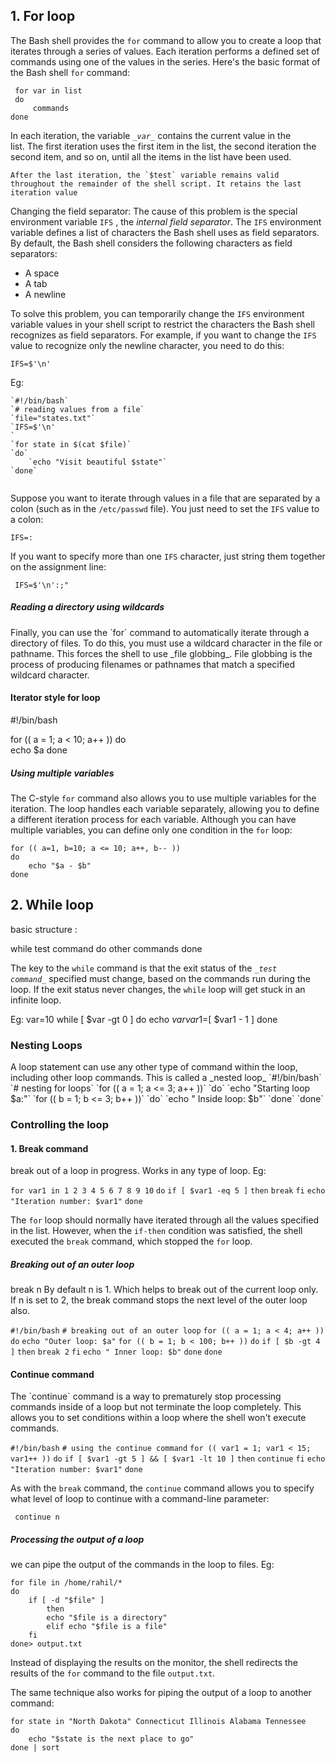 
<h2> 1. For loop </h2>

The Bash shell provides the `for` command to allow you to create a loop that iterates through a series of values. Each iteration performs a defined set of commands using one of the values in the series. Here's the basic format of the Bash shell `for` command:

```
 for var in list
 do
	 commands
done
```

In each iteration, the variable _`_var_`_ contains the current value in the list. The first iteration uses the first item in the list, the second iteration the second item, and so on, until all the items in the list have been used.

	After the last iteration, the `$test` variable remains valid throughout the remainder of the shell script. It retains the last iteration value


Changing the field separator:
The cause of this problem is the special environment variable `IFS` , the _internal field separator_. The `IFS` environment variable defines a list of characters the Bash shell uses as field separators. By default, the Bash shell considers the following characters as field separators:

- A space
- A tab
- A newline

To solve this problem, you can temporarily change the `IFS` environment variable values in your shell script to restrict the characters the Bash shell recognizes as field separators. For example, if you want to change the `IFS` value to recognize only the newline character, you need to do this:

```
IFS=$'\n'
```

Eg: 
```
`#!/bin/bash` 
`# reading values from a file` 
`file="states.txt"`
`IFS=$'\n'
` 
`for state in $(cat $file)` 
`do` 
	`echo "Visit beautiful $state"` 
`done`
```
```
```

Suppose you want to iterate through values in a file that are separated by a colon (such as in the `/etc/passwd` file). You just need to set the `IFS` value to a colon:

	IFS=:
If you want to specify more than one `IFS` character, just string them together on the assignment line:

```
 IFS=$'\n':;"
```
<h5> Reading a directory using wildcards </h5>
Finally, you can use the `for` command to automatically iterate through a directory of files. To do this, you must use a wildcard character in the file or pathname. This forces the shell to use _file globbing_. File globbing is the process of producing filenames or pathnames that match a specified wildcard character.


<h4> Iterator style for loop </h4>
#!/bin/bash

for (( a = 1; a < 10; a++ ))
do      
        echo $a
done    

#####  Using multiple variables

The C-style `for` command also allows you to use multiple variables for the iteration. The loop handles each variable separately, allowing you to define a different iteration process for each variable. Although you can have multiple variables, you can define only one condition in the `for` loop:

```
for (( a=1, b=10; a <= 10; a++, b-- ))
do
	echo "$a - $b"
done

```
<h2>2. While loop </h2>
basic structure :

while test command
do 
	other commands
done

The key to the `while` command is that the exit status of the _`_test command_`_ specified must change, based on the commands run during the loop. If the exit status never changes, the `while` loop will get stuck in an infinite loop.

Eg:
var=10
while [ $var -gt 0 ]
do
	echo $var
	 var1=$[ $var1 - 1 ]
done


<h3> Nesting Loops </h3>
A loop statement can use any other type of command within the loop, including other loop commands. This is called a _nested loop_
`#!/bin/bash`
`# nesting for loops` 
`for (( a = 1; a <= 3; a++ ))`
`do` 
	`echo "Starting loop $a:"` 
	`for (( b = 1; b <= 3; b++ ))` 
	`do` 
		`echo " Inside loop: $b"` 
		`done` 
`done`


<h3> Controlling the loop </h3>
<h4> 1. Break command </h4>
break out of a loop in progress. Works in any type of loop. 
Eg: 

`for var1 in 1 2 3 4 5 6 7 8 9 10`
`do`
	`if [ $var1 -eq 5 ]`
	 `then` 
		 `break` 
	`fi` 
	`echo "Iteration number: $var1"` 
`done`

The `for` loop should normally have iterated through all the values specified in the list. However, when the `if-then` condition was satisfied, the shell executed the `break` command, which stopped the `for` loop.

<h5> Breaking out of an outer loop </h5>
break n
By default n is 1.  Which helps to break out of the current loop only. If n is set to 2, the break command stops the next level of the outer loop also.

`#!/bin/bash` 
`# breaking out of an outer loop` 
`for (( a = 1; a < 4; a++ ))` 
`do` 
	`echo "Outer loop: $a"` 
	`for (( b = 1; b < 100; b++ ))` 
	`do` 
		`if [ $b -gt 4 ]` 
		`then` 
			`break 2` 
		`fi` 
		`echo " Inner loop: $b"` 
	`done` 
`done`


<h4> Continue command </h4>
The `continue` command is a way to prematurely stop processing commands inside of a loop but not terminate the loop completely. This allows you to set conditions within a loop where the shell won't execute commands.

`#!/bin/bash` 
`# using the continue command` 
`for (( var1 = 1; var1 < 15; var1++ ))` 
`do` 
	`if [ $var1 -gt 5 ] && [ $var1 -lt 10 ]` 
	`then` 
		`continue` 
	`fi` 
	`echo "Iteration number: $var1"` 
`done`

As with the `break` command, the `continue` command allows you to specify what level of loop to continue with a command-line parameter:

```
 continue n
```

<h5> Processing the output of a loop </h5>
we can pipe the output of the commands in the loop to files. Eg:

```
for file in /home/rahil/*
do
	if [ -d "$file" ] 
		then 
		echo "$file is a directory" 
		elif echo "$file is a file" 
	fi 
done> output.txt
```

Instead of displaying the results on the monitor, the shell redirects the results of the `for` command to the file `output.txt`.


The same technique also works for piping the output of a loop to another command:

```
for state in "North Dakota" Connecticut Illinois Alabama Tennessee
do
	echo "$state is the next place to go"
done | sort
```





